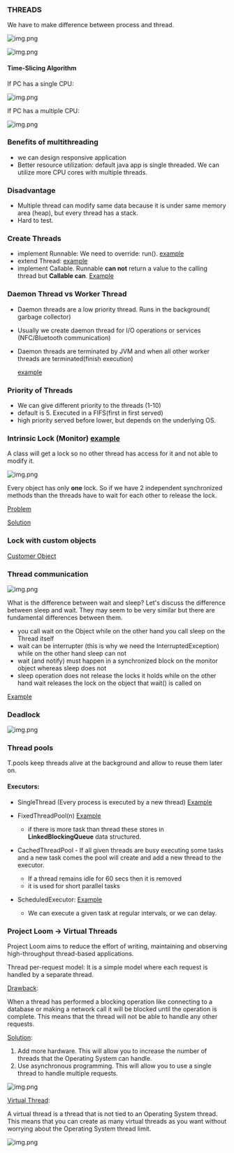 ### THREADS

We have to make difference between process and thread.

![img.png](../../../../resources/thread/img.png)

![img.png](../../../../resources/thread/img_1.png)

#### Time-Slicing Algorithm

If PC has a single CPU:

![img.png](../../../../resources/thread/img_2.png)

If PC has a multiple CPU:

![img.png](../../../../resources/thread/img_3.png)

### Benefits of multithreading

- we can design responsive application
- Better resource utilization: default java app is single threaded. We can utilize more CPU cores with multiple threads.

### Disadvantage

- Multiple thread can modify same data because it is under same memory area (heap), but every thread has a stack.
- Hard to test.

### Create Threads

- implement Runnable: We need to override: run().
  [example](RunnableMain.java)
- extend Thread:
  [example](ThreadMain.java)
- implement Callable. Runnable **can not** return a value to the calling thread but **Callable can**. [Example](CallableMain.java)

### Daemon Thread vs Worker Thread

- Daemon threads are a low priority thread. Runs in the background( garbage collector)
- Usually we create daemon thread for I/O operations or services (NFC/Bluetooth communication)
- Daemon threads are terminated by JVM and when all other worker threads are terminated(finish execution)

  [example](daemonthread/Main.java)

### Priority of Threads

- We can give different priority to the threads (1-10)
- default is 5. Executed in a FIFS(first in first served)
- high priority served before lower, but depends on the underlying OS.

### Intrinsic Lock (Monitor) [example](synch/example2/s02AppWithSync.java)

A class will get a lock so no other thread has access for it and not able to modify it.

![img.png](../../../../resources/thread/img_4.png)

Every object has only **one** lock. So if we have 2 independent synchronized methods than the threads have to wait for
each other to release the lock.

[Problem](synch/example2/s03AppWithTwoSyncMethodProblem.java)

[Solution](synch/example2/s04AppWithTwoSyncMethodSolution.java)

### Lock with custom objects

[Customer Object](synch/example2/s05AppWithCustomObjectLock.java)

### Thread communication

![img.png](../../../../resources/thread/img_5.png)

What is the difference between wait and sleep?
Let's discuss the difference between sleep and wait. They may seem to be very similar but there are fundamental
differences between them.

- you call wait on the Object while on the other hand you call sleep on the Thread itself
- wait can be interrupter (this is why we need the InterruptedException) while on the other hand sleep can not
- wait (and notify) must happen in a synchronized block on the monitor object whereas sleep does not
- sleep operation does not release the locks it holds while on the other hand wait releases the lock on the object that
  wait() is called on

[Example](synch/example03/ThreadCommunication.java)

### Deadlock

![img.png](../../../../resources/thread/img_6.png)

### Thread pools

T.pools keep threads alive at the background and allow to reuse them later on.

#### Executors:

- SingleThread (Every process is executed by a new thread) [Example](executors/SingleThreadExecutor.java)

- FixedThreadPool(n)  [Example](executors/FixedSizeThreadPools.java)
    - if there is more task than thread these stores in **LinkedBlockingQueue** data structured.
- CachedThreadPool - If all given threads are busy executing some tasks and a new task comes the pool will create and
  add a new thread to the executor.
    - If a thread remains idle for 60 secs then it is removed
    - it is used for short parallel tasks
- ScheduledExecutor: [Example](executors/ScheduledThreadPool.java)
    - We can execute a given task at regular intervals, or we can delay.

### Project Loom -> Virtual Threads

Project Loom aims to reduce the effort of writing, maintaining and observing high-throughput thread-based applications.

Thread per-request model: It is a simple model where each request is handled by a separate thread.

<u>Drawback</u>: 

When a thread has performed a blocking operation like connecting to a database or making a network call 
it will be blocked until the operation is complete. 
This means that the thread will not be able to handle any other requests.


<u>Solution</u>: 

1. Add more hardware. This will allow you to increase the number of threads that 
the Operating System can handle.
2. Use asynchronous programming.
This will allow you to use a single thread to handle multiple requests.

![img.png](../../../../resources/thread/img_7.png)


<u>Virtual Thread</u>:

A virtual thread is a thread that is not tied to an Operating System thread.
This means that you can create as many virtual threads as you want without worrying 
about the Operating System thread limit.

![img.png](../../../../resources/thread/img_8.png)